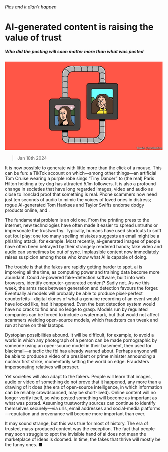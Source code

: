 ###### Pics and it didn’t happen

# AI-generated content is raising the value of trust 

##### Who did the posting will soon matter more than what was posted 

![image](images/20240120_LDD003.jpg) 

> Jan 18th 2024 

It is now possible to generate  with little more than the click of a mouse. This can be fun: a TikTok account on which—among other things—an artificial Tom Cruise wearing a purple robe sings “Tiny Dancer” to (the real) Paris Hilton holding a toy dog has attracted 5.1m followers. It is also a profound change in societies that have long regarded images, video and audio as close to ironclad proof that something is real. Phone scammers now need just ten seconds of audio to mimic the voices of loved ones in distress; rogue AI-generated Tom Hankses and Taylor Swifts endorse dodgy products online, and .

The fundamental problem is an old one. From the printing press to the internet, new technologies have often made it easier to spread untruths or impersonate the trustworthy. Typically, humans have used shortcuts to sniff out foul play: one too many spelling mistakes suggests an email might be a phishing attack, for example. Most recently, ai-generated images of people have often been betrayed by their strangely rendered hands; fake video and audio can sometimes be out of sync. Implausible content now immediately raises suspicion among those who know what AI is capable of doing.


The trouble is that the fakes are rapidly getting harder to spot. ai is improving all the time, as computing power and training data become more abundant. Could ai-powered fake-detection software, built into web browsers, identify computer-generated content? Sadly not. As we  this week, the arms race between generation and detection favours the forger. Eventually ai models will probably be able to produce pixel-perfect counterfeits—digital clones of what a genuine recording of an event would have looked like, had it happened. Even the best detection system would have no crack to find and no ledge to grasp. Models run by regulated companies can be forced to include a watermark, but that would not affect scammers wielding open-source models, which fraudsters can tweak and run at home on their laptops.

Dystopian possibilities abound. It will be difficult, for example, to avoid a world in which any photograph of a person can be made pornographic by someone using an open-source model in their basement, then used for blackmail—a tactic the fbi has already warned about. Perhaps anyone will be able to produce a video of a president or prime minister announcing a nuclear first strike, momentarily setting the world on edge. Fraudsters impersonating relatives will prosper.

Yet societies will also adapt to the fakers. People will learn that images, audio or video of something do not prove that it happened, any more than a drawing of it does (the era of open-source intelligence, in which information can be reliably crowdsourced, may be short-lived). Online content will no longer verify itself, so who posted something will become as important as what was posted. Assuming trustworthy sources can continue to identify themselves securely—via urls, email addresses and social-media platforms—reputation and provenance will become more important than ever.

It may sound strange, but this was true for most of history. The era of trusted, mass-produced content was the exception. The fact that people may soon struggle to spot the invisible hand of ai does not mean the marketplace of ideas is doomed. In time, the fakes that thrive will mostly be the funny ones. ■

